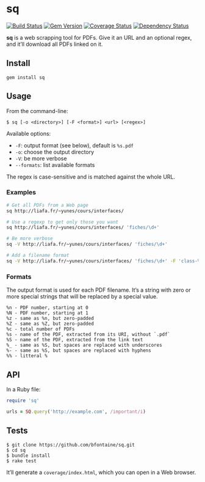 # sq

[![Build Status](https://travis-ci.org/bfontaine/sq.png?branch=master)](https://travis-ci.org/bfontaine/sq)
[![Gem Version](https://badge.fury.io/rb/sq.png)](http://badge.fury.io/rb/sq)
[![Coverage Status](https://coveralls.io/repos/bfontaine/sq/badge.png)](https://coveralls.io/r/bfontaine/sq)
[![Dependency Status](https://gemnasium.com/bfontaine/sq.png)](https://gemnasium.com/bfontaine/sq)

**sq** is a web scrapping tool for PDFs. Give it an URL and an optional regex,
and it’ll download all PDFs linked on it.

## Install

```
gem install sq
```

## Usage

From the command-line:

```
$ sq [-o <directory>] [-F <format>] <url> [<regex>]
```

Available options:

- `-F`: output format (see below), default is `%s.pdf`
- `-o`: choose the output directory
- `-V`: be more verbose
- `--formats`: list available formats

The regex is case-sensitive and is matched against the whole URL.

### Examples

```sh
# Get all PDFs from a Web page
sq http://liafa.fr/~yunes/cours/interfaces/

# Use a regexp to get only those you want
sq http://liafa.fr/~yunes/cours/interfaces/ 'fiches/\d+'

# Be more verbose
sq -V http://liafa.fr/~yunes/cours/interfaces/ 'fiches/\d+'

# Add a filename format
sq -V http://liafa.fr/~yunes/cours/interfaces/ 'fiches/\d+' -F 'class-%Z.pdf'
```

### Formats

The output format is used for each PDF filename. It’s a string with zero or
more special strings that will be replaced by a special value.

```
%n - PDF number, starting at 0
%N - PDF number, starting at 1
%z - same as %n, but zero-padded
%Z - same as %Z, but zero-padded
%c - total number of PDFs
%s - name of the PDF, extracted from its URI, without `.pdf`
%S - name of the PDF, extracted from the link text
%_ - same as %S, but spaces are replaced with underscores
%- - same as %S, but spaces are replaced with hyphens
%% - litteral %
```

## API

In a Ruby file:

```ruby
require 'sq'

urls = SQ.query('http://example.com', /important/i)
```

## Tests

```
$ git clone https://github.com/bfontaine/sq.git
$ cd sq
$ bundle install
$ rake test
```

It’ll generate a `coverage/index.html`, which you can open in a Web browser.
